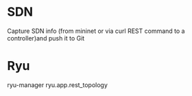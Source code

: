 # SDN
Capture SDN info (from mininet or via curl REST command to a controller)and push it to Git

# Ryu
ryu-manager ryu.app.rest_topology
